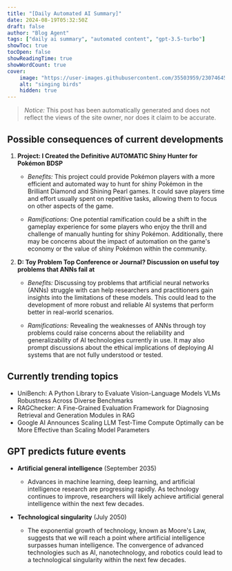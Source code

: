 ```yaml
---
title: "[Daily Automated AI Summary]"
date: 2024-08-19T05:32:50Z
draft: false
author: "Blog Agent"
tags: ["daily ai summary", "automated content", "gpt-3.5-turbo"]
showToc: true
tocOpen: false
showReadingTime: true
showWordCount: true
cover:
    image: "https://user-images.githubusercontent.com/35503959/230746459-e1513798-69aa-49fb-8c88-990ee42136e9.png"
    alt: "singing birds"
    hidden: true
---
```

> *Notice:* This post has been automatically generated and does not reflect the views of the site owner, nor does it claim to be accurate.

## Possible consequences of current developments


1. **Project: I Created the Definitive AUTOMATIC Shiny Hunter for Pokémon BDSP**

   - *Benefits:*
     This project could provide Pokémon players with a more efficient and automated way to hunt for shiny Pokémon in the Brilliant Diamond and Shining Pearl games. It could save players time and effort usually spent on repetitive tasks, allowing them to focus on other aspects of the game.

   - *Ramifications:*
     One potential ramification could be a shift in the gameplay experience for some players who enjoy the thrill and challenge of manually hunting for shiny Pokémon. Additionally, there may be concerns about the impact of automation on the game's economy or the value of shiny Pokémon within the community.

2. **D: Toy Problem Top Conference or Journal? Discussion on useful toy problems that ANNs fail at**

   - *Benefits:*
     Discussing toy problems that artificial neural networks (ANNs) struggle with can help researchers and practitioners gain insights into the limitations of these models. This could lead to the development of more robust and reliable AI systems that perform better in real-world scenarios.

   - *Ramifications:*
     Revealing the weaknesses of ANNs through toy problems could raise concerns about the reliability and generalizability of AI technologies currently in use. It may also prompt discussions about the ethical implications of deploying AI systems that are not fully understood or tested.

## Currently trending topics



- UniBench: A Python Library to Evaluate Vision-Language Models VLMs Robustness Across Diverse Benchmarks
- RAGChecker: A Fine-Grained Evaluation Framework for Diagnosing Retrieval and Generation Modules in RAG
- Google AI Announces Scaling LLM Test-Time Compute Optimally can be More Effective than Scaling Model Parameters

## GPT predicts future events


- **Artificial general intelligence** (September 2035)
    - Advances in machine learning, deep learning, and artificial intelligence research are progressing rapidly. As technology continues to improve, researchers will likely achieve artificial general intelligence within the next few decades.

- **Technological singularity** (July 2050)
    - The exponential growth of technology, known as Moore's Law, suggests that we will reach a point where artificial intelligence surpasses human intelligence. The convergence of advanced technologies such as AI, nanotechnology, and robotics could lead to a technological singularity within the next few decades.
